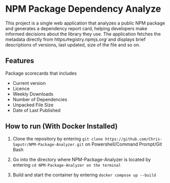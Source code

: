 # NPM Package Dependency Analyze
This project is a single web application that analyzes a public NPM package and generates a dependency report card, helping developers make informed decisions about the library they use. The application fetches the metadata directly from https:∕∕registry.npmjs.org∕ and displays brief descriptions of versions, last updated, size of the file and so on.

## Features
Package scorecards that includes
- Current version
- Licence
- Weekly Downloads
- Number of Dependencies
- Unpacked File Size
- Date of Last Published

## How to run (With Docker Installed)
1. Clone the repository by entering ```git clone https://github.com/Chris-Saputr/NPM-Package-Analyzer.git``` on Powershell/Command Prompt/Git Bash

2. Go into the directory where NPM-Package-Analyzer is located by entering ```cd NPM-Package-Analyzer on the terminal```

3. Build and start the container by entering ```docker compose up --build```

